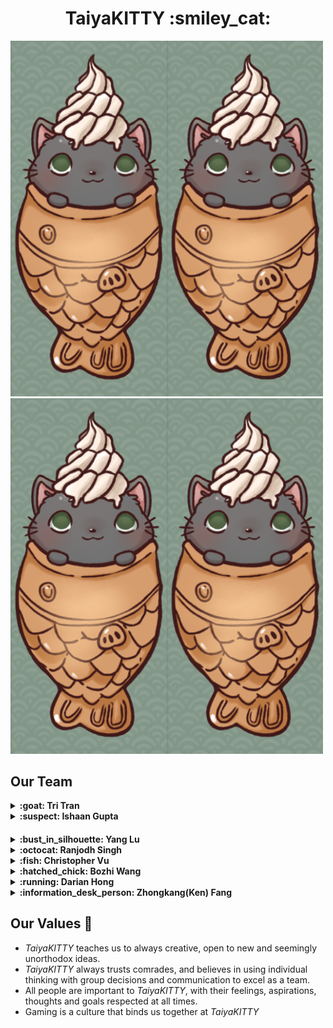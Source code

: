 <h1 align="center"> TaiyaKITTY :smiley_cat: </h1>
<span><img src="branding/logo.png" width=250/><img src="branding/logo.png" width=250/><img src="branding/logo.png" width=250/><img src="branding/logo.png" width=250/></span>

## Our Team 

<details>
  <summary>
  <strong>:goat: Tri Tran</strong>
    
  </summary>
  Math-CS | Junior
  https://github.com/tqt001
</details>

<details>
  <summary>
    <strong>:suspect: Ishaan Gupta</strong>
  </summary>
  CS: Bioinfomatics | Sophomore
  https://github.com/IshaanSD
  Passionate towards studying and implementing algorithms used in Biology and Machine Learning.
</details>

#### 
<details>
  <summary>
    <strong>:bust_in_silhouette: Yang Lu</strong>
    
  </summary>
  CS | Junior
  https://github.com/kevinlu1736
</details>

<details>
  <summary>
    <strong>:octocat: Ranjodh Singh</strong>
    
  </summary>
  CS | Junior
  https://github.com/rsingh84
  Love gaming and taking walks on the beach. 
</details>

<details>
  <summary>
    <strong>:fish: Christopher Vu</strong>
    
  </summary>
  CS | Sophomore
  https://github.com/crystoffar
</details>

<details>
  <summary>
    <strong>:hatched_chick: Bozhi Wang</strong>
    
  </summary>
  ECE:Computer Engineer | Junior
  https://github.com/Bowang1337
</details>

<details>
  <summary>
    <strong>:running: Darian Hong</strong>
    
  </summary>
  CS | Sophomore
  https://github.com/DurianH
</details>

<details>
  <summary>
    <strong>:information_desk_person: Zhongkang(Ken) Fang</strong>
    
  </summary>
  ECE:Computer Engineer | Junior
  https://github.com/z4fang
</details>

## Our Values 🌟
<ul>
  <li> <em>TaiyaKITTY</em> teaches us to always creative, open to new and seemingly unorthodox ideas. </li>
  <li> <em>TaiyaKITTY</em> always trusts comrades, and believes in using individual thinking with group decisions and communication to excel as a team.</li>
  <li> All people are important to <em>TaiyaKITTY</em>, with their feelings, aspirations, thoughts and goals respected at all times. </li>
  <li> Gaming is a culture that binds us together at <em>TaiyaKITTY</em></li>
</ul>

